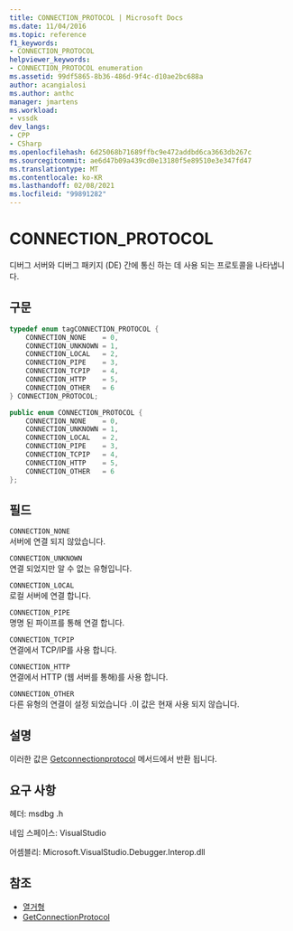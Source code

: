 ```yaml
---
title: CONNECTION_PROTOCOL | Microsoft Docs
ms.date: 11/04/2016
ms.topic: reference
f1_keywords:
- CONNECTION_PROTOCOL
helpviewer_keywords:
- CONNECTION_PROTOCOL enumeration
ms.assetid: 99df5865-8b36-486d-9f4c-d10ae2bc688a
author: acangialosi
ms.author: anthc
manager: jmartens
ms.workload:
- vssdk
dev_langs:
- CPP
- CSharp
ms.openlocfilehash: 6d25068b71689ffbc9e472addbd6ca3663db267c
ms.sourcegitcommit: ae6d47b09a439cd0e13180f5e89510e3e347fd47
ms.translationtype: MT
ms.contentlocale: ko-KR
ms.lasthandoff: 02/08/2021
ms.locfileid: "99891282"
---
```

# <a name="connection_protocol"></a>CONNECTION_PROTOCOL
디버그 서버와 디버그 패키지 (DE) 간에 통신 하는 데 사용 되는 프로토콜을 나타냅니다.

## <a name="syntax"></a>구문

```cpp
typedef enum tagCONNECTION_PROTOCOL {
    CONNECTION_NONE    = 0,
    CONNECTION_UNKNOWN = 1,
    CONNECTION_LOCAL   = 2,
    CONNECTION_PIPE    = 3,
    CONNECTION_TCPIP   = 4,
    CONNECTION_HTTP    = 5,
    CONNECTION_OTHER   = 6
} CONNECTION_PROTOCOL;
```

```csharp
public enum CONNECTION_PROTOCOL {
    CONNECTION_NONE    = 0,
    CONNECTION_UNKNOWN = 1,
    CONNECTION_LOCAL   = 2,
    CONNECTION_PIPE    = 3,
    CONNECTION_TCPIP   = 4,
    CONNECTION_HTTP    = 5,
    CONNECTION_OTHER   = 6
};
```

## <a name="fields"></a>필드
`CONNECTION_NONE`\
서버에 연결 되지 않았습니다.

`CONNECTION_UNKNOWN`\
연결 되었지만 알 수 없는 유형입니다.

`CONNECTION_LOCAL`\
로컬 서버에 연결 합니다.

`CONNECTION_PIPE`\
명명 된 파이프를 통해 연결 합니다.

`CONNECTION_TCPIP`\
연결에서 TCP/IP를 사용 합니다.

`CONNECTION_HTTP`\
연결에서 HTTP (웹 서버를 통해)를 사용 합니다.

`CONNECTION_OTHER`\
다른 유형의 연결이 설정 되었습니다 .이 값은 현재 사용 되지 않습니다.

## <a name="remarks"></a>설명
이러한 값은 [Getconnectionprotocol](../../../extensibility/debugger/reference/idebugcoreserver3-getconnectionprotocol.md) 메서드에서 반환 됩니다.

## <a name="requirements"></a>요구 사항
헤더: msdbg .h

네임 스페이스: VisualStudio

어셈블리: Microsoft.VisualStudio.Debugger.Interop.dll

## <a name="see-also"></a>참조
- [열거형](../../../extensibility/debugger/reference/enumerations-visual-studio-debugging.md)
- [GetConnectionProtocol](../../../extensibility/debugger/reference/idebugcoreserver3-getconnectionprotocol.md)
